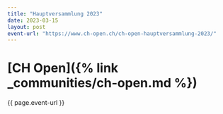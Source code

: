 ```yaml
---
title: "Hauptversammlung 2023"
date: 2023-03-15
layout: post
event-url: "https://www.ch-open.ch/ch-open-hauptversammlung-2023/"
---
```


# [CH Open]({% link _communities/ch-open.md %})

{{ page.event-url }}
